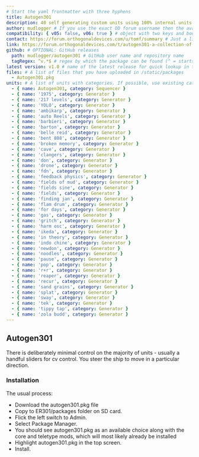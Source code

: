 ```yaml
---
# Start the yaml frontmatter with three hyphens
title: Autogen301
description: 40 self generating custom units using 100% internal units.
author: mudlogger # If you use the exact OD forum username then the avatar will be fetched from the forum
compatibility: { v05: false, v06: true } # object with two keys and boolean values: v05 and v06
contact: https://forum.orthogonaldevices.com/u/tomf/summary # Just a link to wherever you can be contacted
link: https://forum.orthogonaldevices.com/t/autogen301-a-collection-of-self-generating-custom-units # Another link, to the project source or
github: # OPTIONAL: GitHub releases
  path: mudlogger/autogen301 # GitHub user name and repository name
  tagRegex: ^v.*$ # regex by which the package can be found (^ = starts with, .*$ = any extension)
latest version: v1.0 # name of the latest release for quick lookup in the index
files: # A list of files that you have uploaded in /static/packages
  - Autogen301.pkg
units: # A list of units with categories. If possible, use existing categories unless you have something that deserves its own
  - { name: Autogen301, category: Sequencer }
  - { name: '1975', category: Generator }
  - { name: '217 levels', category: Generator }
  - { name: 'YOLO', category: Generator }
  - { name: 'ambikarp', category: Generator }
  - { name: 'auto Reels', category: Generator }
  - { name: 'barbieri', category: Generator }
  - { name: 'barton', category: Generator }
  - { name: 'belle reid', category: Generator }
  - { name: 'bent 808', category: Generator }
  - { name: 'broken memory', category: Generator }
  - { name: 'cave', category: Generator }
  - { name: 'clangers', category: Generator }
  - { name: 'don', category: Generator }
  - { name: 'drone', category: Generator }
  - { name: 'fdn', category: Generator }
  - { name: 'feedback physics', category: Generator }
  - { name: 'fields of mud', category: Generator }
  - { name: 'fields sine', category: Generator }
  - { name: 'fields', category: Generator }
  - { name: 'finding jan', category: Generator }
  - { name: 'flam drum', category: Generator }
  - { name: 'for days', category: Generator }
  - { name: 'gas', category: Generator }
  - { name: 'gritch', category: Generator }
  - { name: 'harm osc', category: Generator }
  - { name: 'ikeda', category: Generator }
  - { name: 'in theory', category: Generator }
  - { name: 'indo chine', category: Generator }
  - { name: 'newdon', category: Generator }
  - { name: 'noodles', category: Generator }
  - { name: 'pause', category: Generator }
  - { name: 'pop', category: Generator }
  - { name: 'r+r', category: Generator }
  - { name: 'reaper', category: Generator }
  - { name: 'recur', category: Generator }
  - { name: 'sand grains', category: Generator }
  - { name: 'splat', category: Generator }
  - { name: 'sway', category: Generator }
  - { name: 'tek', category: Generator }
  - { name: 'tippy tap', category: Generator }
  - { name: 'zola budd', category: Generator }
---
```


## Autogen301

There is deliberately minimal control on the majority of units - usually a handful sliders for cv control. You steer the ship to move in a particular direction.

<div class="yt-embed">
  <youtube :video-id="'AEXSCNBweII'"></youtube>
</div>

### Installation

The usual process:

- Download the autogen301.pkg file
- Copy to ER301/packages folder on SD card.
- Flick the left switch to Admin.
- Select Package Manager.
- You should see autogen301.pkg as an available choice along with the core and teletype mods, which will most likely already be installed
- Highlight autogen301.pkg in the top screen.
- Install.
